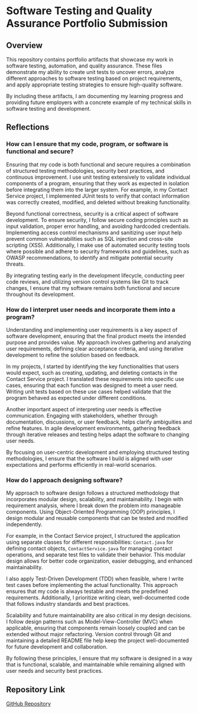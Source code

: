 # Software Testing and Quality Assurance Portfolio Submission

## Overview
This repository contains portfolio artifacts that showcase my work in software testing, automation, and quality assurance. These files demonstrate my ability to create unit tests to uncover errors, analyze different approaches to software testing based on project requirements, and apply appropriate testing strategies to ensure high-quality software. 

By including these artifacts, I am documenting my learning progress and providing future employers with a concrete example of my technical skills in software testing and development.

## Reflections

### How can I ensure that my code, program, or software is functional and secure?
Ensuring that my code is both functional and secure requires a combination of structured testing methodologies, security best practices, and continuous improvement. I use unit testing extensively to validate individual components of a program, ensuring that they work as expected in isolation before integrating them into the larger system. For example, in my Contact Service project, I implemented JUnit tests to verify that contact information was correctly created, modified, and deleted without breaking functionality.

Beyond functional correctness, security is a critical aspect of software development. To ensure security, I follow secure coding principles such as input validation, proper error handling, and avoiding hardcoded credentials. Implementing access control mechanisms and sanitizing user input help prevent common vulnerabilities such as SQL injection and cross-site scripting (XSS). Additionally, I make use of automated security testing tools where possible and adhere to security frameworks and guidelines, such as OWASP recommendations, to identify and mitigate potential security threats.

By integrating testing early in the development lifecycle, conducting peer code reviews, and utilizing version control systems like Git to track changes, I ensure that my software remains both functional and secure throughout its development.

### How do I interpret user needs and incorporate them into a program?
Understanding and implementing user requirements is a key aspect of software development, ensuring that the final product meets the intended purpose and provides value. My approach involves gathering and analyzing user requirements, defining clear acceptance criteria, and using iterative development to refine the solution based on feedback.

In my projects, I started by identifying the key functionalities that users would expect, such as creating, updating, and deleting contacts in the Contact Service project. I translated these requirements into specific use cases, ensuring that each function was designed to meet a user need. Writing unit tests based on these use cases helped validate that the program behaved as expected under different conditions.

Another important aspect of interpreting user needs is effective communication. Engaging with stakeholders, whether through documentation, discussions, or user feedback, helps clarify ambiguities and refine features. In agile development environments, gathering feedback through iterative releases and testing helps adapt the software to changing user needs.

By focusing on user-centric development and employing structured testing methodologies, I ensure that the software I build is aligned with user expectations and performs efficiently in real-world scenarios.

### How do I approach designing software?
My approach to software design follows a structured methodology that incorporates modular design, scalability, and maintainability. I begin with requirement analysis, where I break down the problem into manageable components. Using Object-Oriented Programming (OOP) principles, I design modular and reusable components that can be tested and modified independently.

For example, in the Contact Service project, I structured the application using separate classes for different responsibilities: `Contact.java` for defining contact objects, `ContactService.java` for managing contact operations, and separate test files to validate their behavior. This modular design allows for better code organization, easier debugging, and enhanced maintainability.

I also apply Test-Driven Development (TDD) when feasible, where I write test cases before implementing the actual functionality. This approach ensures that my code is always testable and meets the predefined requirements. Additionally, I prioritize writing clean, well-documented code that follows industry standards and best practices.

Scalability and future maintainability are also critical in my design decisions. I follow design patterns such as Model-View-Controller (MVC) when applicable, ensuring that components remain loosely coupled and can be extended without major refactoring. Version control through Git and maintaining a detailed README file help keep the project well-documented for future development and collaboration.

By following these principles, I ensure that my software is designed in a way that is functional, scalable, and maintainable while remaining aligned with user needs and security best practices.

## Repository Link
[GitHub Repository](<INSERT-YOUR-GITHUB-REPO-LINK-HERE>)
